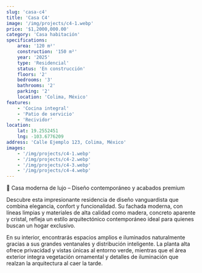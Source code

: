 ```yaml
---
slug: 'casa-c4'
title: 'Casa C4'
image: '/img/projects/c4-1.webp'
price: '$1,2000,000.00'
category: 'Casa habitación'
specifications:
    area: '120 m²'
    construction: '150 m²'
    year: '2025'
    type: 'Residencial'
    status: 'En construcción'
    floors: '2'
    bedrooms: '3'
    bathrooms: '2'
    parking: '2'
    location: 'Colima, México'
features:
    - 'Cocina integral'
    - 'Patio de servicio'
    - 'Recividor'
location:
    lat: 19.2552451
    lng: -103.6776209
address: 'Calle Ejemplo 123, Colima, México'
images:
    - '/img/projects/c4-1.webp'
    - '/img/projects/c4-2.webp'
    - '/img/projects/c4-3.webp'
    - '/img/projects/c4-4.webp'
---
```


🏡 Casa moderna de lujo – Diseño contemporáneo y acabados premium

Descubre esta impresionante residencia de diseño vanguardista que combina elegancia, confort y funcionalidad. Su fachada moderna, con líneas limpias y materiales de alta calidad como madera, concreto aparente y cristal, refleja un estilo arquitectónico contemporáneo ideal para quienes buscan un hogar exclusivo.

En su interior, encontrarás espacios amplios e iluminados naturalmente gracias a sus grandes ventanales y distribución inteligente. La planta alta ofrece privacidad y vistas únicas al entorno verde, mientras que el área exterior integra vegetación ornamental y detalles de iluminación que realzan la arquitectura al caer la tarde.

